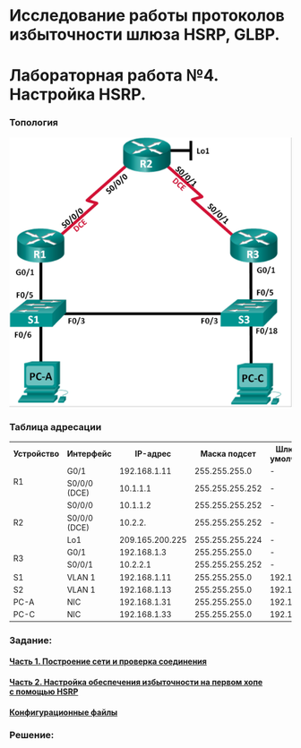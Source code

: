 # Исследование работы протоколов избыточности шлюза HSRP, GLBP.
# Лабораторная работа №4. Настройка HSRP.

### Топология
![network](network.png)

### Таблица адресации

<table>
  <tr>
    <th>Устройство</th>
    <th>Интерфейс</th>
    <th>IP-адрес</th>
    <th>Маска подсет</th>
    <th>Шлюз по умолчанию</th>
  </tr>
  <tr>
    <td rowspan="2">R1</td>
    <td>G0/1</td>
    <td>192.168.1.11</td>
    <td>255.255.255.0</td>
    <td> - </td>
  </tr>
  <tr>
    <td>S0/0/0 (DCE)</td>
    <td>10.1.1.1</td>
    <td>255.255.255.252</td>
    <td> - </td>
  </tr>
  <tr>
    <td rowspan="3">R2</td>
    <td>S0/0/0</td>
    <td>10.1.1.2</td>
    <td>255.255.255.252</td>
    <td> - </td>
  </tr>
  <tr>
    <td>S0/0/0 (DCE)</td>
    <td>10.2.2.</td>
    <td>255.255.255.252</td>
    <td> - </td>
  </tr>
  <tr>
    <td>Lo1</td>
    <td>209.165.200.225</td>
    <td>255.255.255.224</td>
    <td> - </td>
  </tr>
  <tr>
    <td rowspan="2">R3</td>
    <td>G0/1</td>
    <td>192.168.1.3</td>
    <td>255.255.255.0</td>
    <td> - </td>
  </tr>
  <tr>
    <td>S0/0/1</td>
    <td>10.2.2.1</td>
    <td>255.255.255.252</td>
    <td> - </td>
  </tr>
  <tr>
    <td>S1</td>
    <td>VLAN 1</td>
    <td>192.168.1.11</td>
    <td>255.255.255.0</td>
    <td>192.168.1.1</td>
  </tr>
  <tr>
    <td>S2</td>
    <td>VLAN 1</td>
    <td>192.168.1.13</td>
    <td>255.255.255.0</td>
    <td>192.168.1.3</td>
  </tr>
  <tr>
    <td>PC-A</td>
    <td>NIC</td>
    <td>192.168.1.31</td>
    <td>255.255.255.0</td>
    <td>192.168.1.1</td>
  </tr>
  <tr>
    <td>PC-C</td>
    <td>NIC</td>
    <td>192.168.1.33</td>
    <td>255.255.255.0</td>
    <td>192.168.1.3</td>
  </tr>
</table>


### Задание:
#### [Часть 1. Построение сети и проверка соединения](README.md#)
#### [Часть 2. Настройка обеспечения избыточности на первом хопе с помощью HSRP](README.md#)
#### [Конфигурационные файлы ](README.md#конфигурационные-файлы-здесь)

### Решение:
